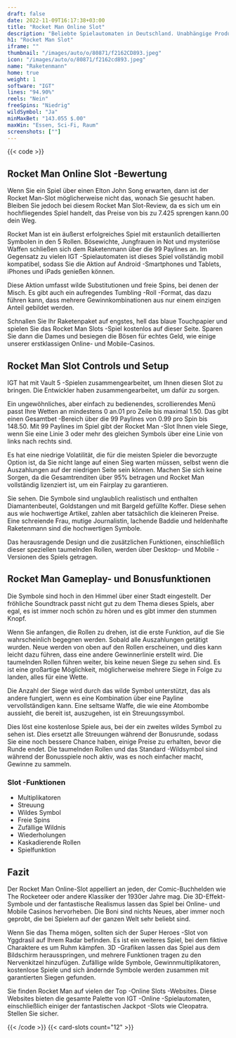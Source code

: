 ```yaml
---
draft: false
date: 2022-11-09T16:17:38+03:00
title: "Rocket Man Online Slot"
description: "Beliebte Spielautomaten in Deutschland. Unabhängige Produktbewertungen und exklusive Anmeldeangebote. Jetzt spielen!"
h1: "Rocket Man Slot"
iframe: ""
thumbnail: "/images/auto/o/80871/f2162CD893.jpeg"
icon: "/images/auto/o/80871/f2162cd893.jpeg"
name: "Raketenmann"
home: true
weight: 1
software: "IGT"
lines: "94.90%"
reels: "Nein"
freeSpins: "Niedrig"
wildSymbol: "Ja"
minMaxBet: "143.055 $.00"
maxWin: "Essen, Sci-Fi, Raum"
screenshots: [""]
---
```


{{< code >}}<h2>Rocket Man Online Slot -Bewertung</h2><p>Wenn Sie ein Spiel über einen Elton John Song erwarten, dann ist der Rocket Man-Slot möglicherweise nicht das, wonach Sie gesucht haben. Bleiben Sie jedoch bei diesem Rocket Man Slot-Review, da es sich um ein hochfliegendes Spiel handelt, das Preise von bis zu 7.425 sprengen kann.00 dein Weg.</p><p>Rocket Man ist ein äußerst erfolgreiches Spiel mit erstaunlich detaillierten Symbolen in den 5 Rollen. Bösewichte, Jungfrauen in Not und mysteriöse Waffen schließen sich dem Raketenmann über die 99 Paylines an. Im Gegensatz zu vielen IGT -Spielautomaten ist dieses Spiel vollständig mobil kompatibel, sodass Sie die Aktion auf Android -Smartphones und Tablets, iPhones und iPads genießen können.</p><p>Diese Aktion umfasst wilde Substitutionen und freie Spins, bei denen der Misch. Es gibt auch ein aufregendes Tumbling -Roll -Format, das dazu führen kann, dass mehrere Gewinnkombinationen aus nur einem einzigen Anteil gebildet werden.</p><p>Schnallen Sie Ihr Raketenpaket auf engstes, hell das blaue Touchpapier und spielen Sie das Rocket Man Slots -Spiel kostenlos auf dieser Seite. Sparen Sie dann die Dames und besiegen die Bösen für echtes Geld, wie einige unserer erstklassigen Online- und Mobile-Casinos.</p><h2>Rocket Man Slot Controls und Setup</h2><p>IGT hat mit Vault 5 -Spielen zusammengearbeitet, um Ihnen diesen Slot zu bringen. Die Entwickler haben zusammengearbeitet, um dafür zu sorgen.</p><p>Ein ungewöhnliches, aber einfach zu bedienendes, scrollierendes Menü passt Ihre Wetten an mindestens 0 an.01 pro Zeile bis maximal 1.50. Das gibt einen Gesamtbet -Bereich über die 99 Paylines von 0.99 pro Spin bis 148.50. Mit 99 Paylines im Spiel gibt der Rocket Man -Slot Ihnen viele Siege, wenn Sie eine Linie 3 oder mehr des gleichen Symbols über eine Linie von links nach rechts sind.</p><p>Es hat eine niedrige Volatilität, die für die meisten Spieler die bevorzugte Option ist, da Sie nicht lange auf einen Sieg warten müssen, selbst wenn die Auszahlungen auf der niedrigen Seite sein können. Machen Sie sich keine Sorgen, da die Gesamtrenditen über 95% betragen und Rocket Man vollständig lizenziert ist, um ein Fairplay zu garantieren.</p><p>Sie sehen. Die Symbole sind unglaublich realistisch und enthalten Diamantenbeutel, Goldstangen und mit Bargeld gefüllte Koffer. Diese sehen aus wie hochwertige Artikel, zahlen aber tatsächlich die kleineren Preise. Eine schreiende Frau, mutige Journalistin, lachende Baddie und heldenhafte Raketenmann sind die hochwertigen Symbole.</p><p>Das herausragende Design und die zusätzlichen Funktionen, einschließlich dieser speziellen taumelnden Rollen, werden über Desktop- und Mobile -Versionen des Spiels getragen.</p><h2>Rocket Man Gameplay- und Bonusfunktionen</h2><p>Die Symbole sind hoch in den Himmel über einer Stadt eingestellt. Der fröhliche Soundtrack passt nicht gut zu dem Thema dieses Spiels, aber egal, es ist immer noch schön zu hören und es gibt immer den stummen Knopf.</p><p>Wenn Sie anfangen, die Rollen zu drehen, ist die erste Funktion, auf die Sie wahrscheinlich begegnen werden. Sobald alle Auszahlungen getätigt wurden. Neue werden von oben auf den Rollen erscheinen, und dies kann leicht dazu führen, dass eine andere Gewinnerlinie erstellt wird. Die taumelnden Rollen führen weiter, bis keine neuen Siege zu sehen sind. Es ist eine großartige Möglichkeit, möglicherweise mehrere Siege in Folge zu landen, alles für eine Wette.</p><p>Die Anzahl der Siege wird durch das wilde Symbol unterstützt, das als andere fungiert, wenn es eine Kombination über eine Payline vervollständigen kann. Eine seltsame Waffe, die wie eine Atombombe aussieht, die bereit ist, auszugehen, ist ein Streuungssymbol.</p><p>Dies löst eine kostenlose Spiele aus, bei der ein zweites wildes Symbol zu sehen ist. Dies ersetzt alle Streuungen während der Bonusrunde, sodass Sie eine noch bessere Chance haben, einige Preise zu erhalten, bevor die Runde endet. Die taumelnden Rollen und das Standard -Wildsymbol sind während der Bonusspiele noch aktiv, was es noch einfacher macht, Gewinne zu sammeln.</p><h3>
Slot -Funktionen</h3><ul>
<li></span>
Multiplikatoren</li>
<li></span>
Streuung</li>
<li></span>
Wildes Symbol</li>
<li></span>
Freie Spins</li>
<li></span>
Zufällige Wildnis</li>
<li></span>
Wiederholungen</li>
<li></span>
Kaskadierende Rollen</li>
<li></span>
Spielfunktion</li></ul><h2>Fazit</h2><p>Der Rocket Man Online-Slot appelliert an jeden, der Comic-Buchhelden wie The Rocketeer oder andere Klassiker der 1930er Jahre mag. Die 3D-Effekt-Symbole und der fantastische Realismus lassen das Spiel bei Online- und Mobile Casinos hervorheben. Die Boni sind nichts Neues, aber immer noch geprobt, die bei Spielern auf der ganzen Welt sehr beliebt sind.</p><p>Wenn Sie das Thema mögen, sollten sich der Super Heroes -Slot von Yggdrasil auf Ihrem Radar befinden. Es ist ein weiteres Spiel, bei dem fiktive Charaktere es um Ruhm kämpfen. 3D -Grafiken lassen das Spiel aus dem Bildschirm herausspringen, und mehrere Funktionen tragen zu den Nervenkitzel hinzufügen. Zufällige wilde Symbole, Gewinnmultiplikatoren, kostenlose Spiele und sich ändernde Symbole werden zusammen mit garantierten Siegen gefunden.</p><p>Sie finden Rocket Man auf vielen der Top -Online Slots -Websites. Diese Websites bieten die gesamte Palette von IGT -Online -Spielautomaten, einschließlich einiger der fantastischen Jackpot -Slots wie Cleopatra. Stellen Sie sicher.</p>{{< /code >}}
 {{< card-slots count="12" >}}